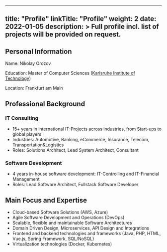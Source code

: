 
---
title: "Profile"
linkTitle: "Profile"
weight: 2
date: 2022-01-05
description: >
  Full profile incl. list of projects will be provided on request.
---


## Personal Information
Name: Nikolay Orozov

Education: Master of Computer Sciences ([Karlsruhe Institute of Technology](https://www.informatik.kit.edu/))

Location: Frankfurt am Main

## Professional Background

### IT Consulting
* 15+ years in international IT-Projects across industries, from Start-ups to global players
* Industries: Automotive, Banking, eCommerce, Insurance, Telecom, Transportation&Logistics
* Roles: Solutions Architect, Lead System Architect, Consultant

### Software Development
* 4 years in-house software development: IT-Controlling and IT-Financial Management
* Roles: Lead Software Architect, Fullstack Software Developer

## Main Focus and Expertise

* Cloud-based Software Solutions (AWS, Azure)
* Agile Software Development and Operations (DevOps)
* Scalable, flexible and maintainable Software Architectures
* Domain Driven Design, Microservices, API Design and Integrations
* Frontend and backend technologies and frameworks (Java, PHP, HTML, Vue.js, Spring Framework, SQL/NoSQL)
* Virtualization technologies (Docker, Kubernetes)
